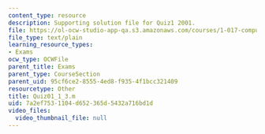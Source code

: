 ```yaml
---
content_type: resource
description: Supporting solution file for Quiz1 2001.
file: https://ol-ocw-studio-app-qa.s3.amazonaws.com/courses/1-017-computing-and-data-analysis-for-environmental-applications-fall-2003/7a2ef7531104d652365d5432a716bd1d_Quiz01_1_3.m
file_type: text/plain
learning_resource_types:
- Exams
ocw_type: OCWFile
parent_title: Exams
parent_type: CourseSection
parent_uid: 95cf6ce2-8555-4ed8-f935-4f1bcc321409
resourcetype: Other
title: Quiz01_1_3.m
uid: 7a2ef753-1104-d652-365d-5432a716bd1d
video_files:
  video_thumbnail_file: null
---
```

